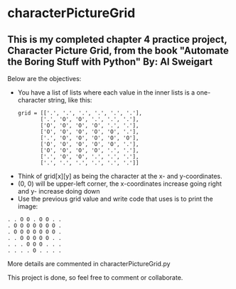 # characterPictureGrid


##  This is my completed chapter 4 practice project, Character Picture Grid, from the book "Automate the Boring Stuff with Python" By: Al Sweigart

Below are the objectives:
- You have a list of lists where each value in the inner lists is a one-character string, like this:
  ```pseudo
  grid = [['.', '.', '.', '.', '.', '.'],
         ['.', 'O', 'O', '.', '.', '.'],
         ['O', 'O', 'O', 'O', '.', '.'],
         ['O', 'O', 'O', 'O', 'O', '.'],
         ['.', 'O', 'O', 'O', 'O', 'O'],
         ['O', 'O', 'O', 'O', 'O', '.'],
         ['O', 'O', 'O', 'O', '.', '.'],
         ['.', 'O', 'O', '.', '.', '.'],
         ['.', '.', '.', '.', '.', '.']]
-  Think of grid[x][y] as being the character at the x- and y-coordinates. 
  - (0, 0) will be upper-left corner, the x-coordinates increase going right and y- increase doing down
-  Use the previous grid value and write code that uses is to print the image:

```pseudo
. . O O . O O . . 
. O O O O O O O . 
. O O O O O O O . 
. . O O O O O . . 
. . . O O O . . . 
. . . . O . . . . 
```

More details are commented in characterPictureGrid.py

This project is done, so feel free to comment or collaborate.